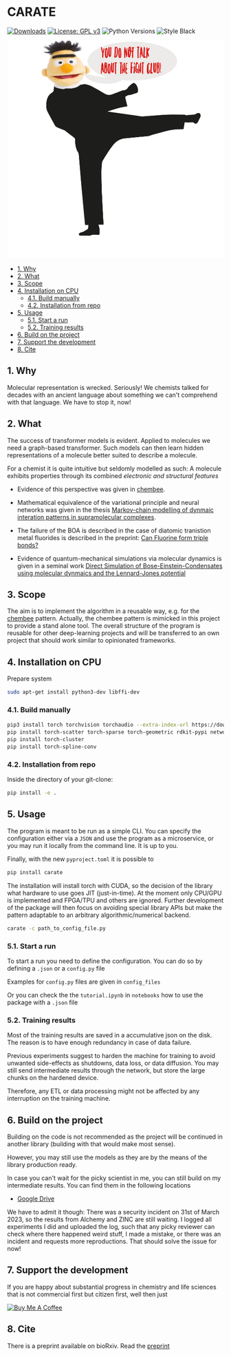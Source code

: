 # CARATE

[![Downloads](https://static.pepy.tech/personalized-badge/carate?period=total&units=international_system&left_color=black&right_color=orange&left_text=Downloads)](https://pepy.tech/project/carate)
[![License: GPL v3](https://img.shields.io/badge/License-GPL_v3-blue.svg)](https://www.gnu.org/licenses/gpl-3.0)
![Python Versions](https://img.shields.io/badge/python-3.8%20%7C%203.9%20%7C%203.10%20%7C%203.11%20%7C%20-blue)
![Style Black](https://warehouse-camo.ingress.cmh1.psfhosted.org/fbfdc7754183ecf079bc71ddeabaf88f6cbc5c00/68747470733a2f2f696d672e736869656c64732e696f2f62616467652f636f64652532307374796c652d626c61636b2d3030303030302e737667)

![Bert goes into the karate club](bert_goes_into_the_karate_club.png)

<!-- TOC -->
- [1. Why](#1-why)
- [2. What](#2-what)
- [3. Scope](#3-scope)
- [4. Installation on CPU](#4-installation-on-cpu)
  - [4.1. Build manually](#41-build-manually)
  - [4.2. Installation from repo](#42-installation-from-repo)
- [5. Usage](#5-usage)
  - [5.1. Start a run](#51-start-a-run)
  - [5.2. Training results](#52-training-results)
- [6. Build on the project](#6-build-on-the-project)
- [7. Support the development](#7-support-the-development)
- [8. Cite](#8-cite)
<!-- /TOC -->

## 1. Why

Molecular representation is wrecked. Seriously! We chemists talked for decades with an ancient language about something we can't comprehend with that language. We have to stop it, now!

## 2. What

The success of transformer models is evident. Applied to molecules we need a graph-based transformer. Such models can then learn hidden representations of a molecule better suited to describe a molecule.

For a chemist it is quite intuitive but seldomly modelled as such: A molecule exhibits properties through its combined *electronic and structural features*

- Evidence of this perspective  was given in [chembee](https://codeberg.org/sail.black/chembee.git).

- Mathematical equivalence of the variational principle and neural networks was given in the thesis [Markov-chain modelling of dynmaic interation patterns in supramolecular complexes](https://www.researchgate.net/publication/360107521_Markov-chain_modelling_of_dynamic_interaction_patterns_in_supramolecular_complexes).

- The failure of the BOA is described in the case of diatomic tranistion metal fluorides is described in the preprint: [Can Fluorine form triple bonds?](https://chemrxiv.org/engage/chemrxiv/article-details/620f745121686706d17ac316)

- Evidence of quantum-mechanical simulations via molecular dynamics is given in a seminal work [Direct Simulation of Bose-Einstein-Condensates using molecular dynmaics and the Lennard-Jones potential](https://www.researchgate.net/publication/360560870_Direct_simulation_of_Bose-Einstein_condesates_using_molecular_dynamics_and_the_Lennard-Jones_potential)

## 3. Scope

The aim is to implement the algorithm in a reusable way, e.g. for the [chembee](https://codeberg.org/sail.black/chembee.git) pattern. Actually, the chembee pattern is mimicked in this project to provide a stand alone tool. The overall structure of the program is reusable for other deep-learning projects and will be transferred to an own project that should work similar to opinionated frameworks.

## 4. Installation on CPU

Prepare system

```bash
sudo apt-get install python3-dev libffi-dev
```

### 4.1. Build manually

```bash
pip3 install torch torchvision torchaudio --extra-index-url https://download.pytorch.org/whl/cpu 
pip install torch-scatter torch-sparse torch-geometric rdkit-pypi networkx[default] matplotlib
pip install torch-cluster 
pip install torch-spline-conv 
```

### 4.2. Installation from repo

Inside the directory of your git-clone:

```bash
pip install -e .
```

## 5. Usage

The program is meant to be run as a simple CLI. You can specify the configuration either via a `JSON` and use the program as a microservice, or you may run it locally from the command line. It is up to you.

Finally, with the new `pyproject.toml` it is possible to

```bash
pip install carate
```

The installation will install torch with CUDA, so the decision of the library what hardware to use goes JIT (just-in-time). At the moment only CPU/GPU is implemented and FPGA/TPU and others are ignored. Further development of the package will then focus on avoiding special library APIs but make the pattern adaptable to an arbitrary algorithmic/numerical backend.

```bash
carate -c path_to_config_file.py
```

### 5.1. Start a run

To start a run you need to define the configuration. You can do so by defining a `.json` or a `config.py` file

Examples for `config.py` files are given in `config_files`

Or you can check the the `tutorial.ipynb` in `notebooks` how to use the package with a `.json` file

### 5.2. Training results

Most of the training results are saved in a accumulative json on the disk. The reason is to have enough redundancy in case of data failure.

Previous experiments suggest to harden the machine for training to avoid unwanted side-effects as shutdowns, data loss, or data diffusion. You may still send intermediate results through the network, but store the large chunks on the hardened device.

Therefore, any ETL or data processing might not be affected by any interruption on the training machine.

## 6. Build on the project

Building on the code is not recommended as the project will be continued in another library (building with that would make most sense).

However, you may still use the models as they are by the means of the library production ready.

In case you can't wait for the picky scientist in me, you can still build on my intermediate results. You can find them in the following locations

- [Google Drive](https://drive.google.com/drive/folders/1ikY_EW-Uadkybb--TvxXFgoZtCQtniyH?usp=sharing)

We have to admit it though: There was a security incident on 31st of March 2023, so the results from
Alchemy and ZINC are still waiting. I logged all experiments  I did and uploaded the log, such
that any picky reviewer can check where there happened weird stuff, I made a mistake, or there
was an incident and requests more reproductions. That should solve the issue for now!

## 7. Support the development

If you are happy about substantial progress in chemistry and life sciences that is not commercial first but citizen first, well then just

<a href="https://www.buymeacoffee.com/capjmk" target="_blank"><img src="https://cdn.buymeacoffee.com/buttons/default-orange.png" alt="Buy Me A Coffee" height="41" width="174"></a>

## 8. Cite

There is a preprint available on bioRxiv. Read the [preprint](https://www.biorxiv.org/content/10.1101/2022.02.12.470636v1)
